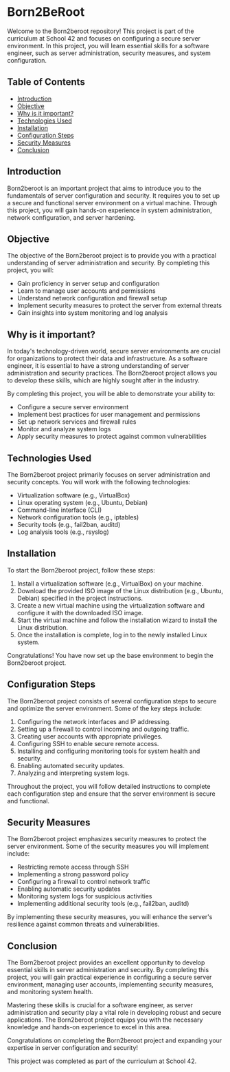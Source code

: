 # Born2BeRoot

Welcome to the Born2beroot repository! This project is part of the curriculum at School 42 and focuses on configuring a secure server environment. In this project, you will learn essential skills for a software engineer, such as server administration, security measures, and system configuration.

## Table of Contents
- [Introduction](#introduction)
- [Objective](#objective)
- [Why is it important?](#why-is-it-important)
- [Technologies Used](#technologies-used)
- [Installation](#installation)
- [Configuration Steps](#configuration-steps)
- [Security Measures](#security-measures)
- [Conclusion](#conclusion)

## Introduction

Born2beroot is an important project that aims to introduce you to the fundamentals of server configuration and security. It requires you to set up a secure and functional server environment on a virtual machine. Through this project, you will gain hands-on experience in system administration, network configuration, and server hardening.

## Objective

The objective of the Born2beroot project is to provide you with a practical understanding of server administration and security. By completing this project, you will:

- Gain proficiency in server setup and configuration
- Learn to manage user accounts and permissions
- Understand network configuration and firewall setup
- Implement security measures to protect the server from external threats
- Gain insights into system monitoring and log analysis

## Why is it important?

In today's technology-driven world, secure server environments are crucial for organizations to protect their data and infrastructure. As a software engineer, it is essential to have a strong understanding of server administration and security practices. The Born2beroot project allows you to develop these skills, which are highly sought after in the industry.

By completing this project, you will be able to demonstrate your ability to:

- Configure a secure server environment
- Implement best practices for user management and permissions
- Set up network services and firewall rules
- Monitor and analyze system logs
- Apply security measures to protect against common vulnerabilities

## Technologies Used

The Born2beroot project primarily focuses on server administration and security concepts. You will work with the following technologies:

- Virtualization software (e.g., VirtualBox)
- Linux operating system (e.g., Ubuntu, Debian)
- Command-line interface (CLI)
- Network configuration tools (e.g., iptables)
- Security tools (e.g., fail2ban, auditd)
- Log analysis tools (e.g., rsyslog)

## Installation

To start the Born2beroot project, follow these steps:

1. Install a virtualization software (e.g., VirtualBox) on your machine.
2. Download the provided ISO image of the Linux distribution (e.g., Ubuntu, Debian) specified in the project instructions.
3. Create a new virtual machine using the virtualization software and configure it with the downloaded ISO image.
4. Start the virtual machine and follow the installation wizard to install the Linux distribution.
5. Once the installation is complete, log in to the newly installed Linux system.

Congratulations! You have now set up the base environment to begin the Born2beroot project.

## Configuration Steps

The Born2beroot project consists of several configuration steps to secure and optimize the server environment. Some of the key steps include:

1. Configuring the network interfaces and IP addressing.
2. Setting up a firewall to control incoming and outgoing traffic.
3. Creating user accounts with appropriate privileges.
4. Configuring SSH to enable secure remote access.
5. Installing and configuring monitoring tools for system health and security.
6. Enabling automated security updates.
7. Analyzing and interpreting system logs.

Throughout the project, you will follow detailed instructions to complete each configuration step and ensure that the server environment is secure and functional.

## Security Measures

The Born2beroot project emphasizes security measures to protect the server environment. Some of the security measures you will implement include:

- Restricting remote access through SSH
- Implementing a strong password policy
- Configuring a firewall to control network traffic
- Enabling automatic security updates
- Monitoring system logs for suspicious activities
- Implementing additional security tools (e.g., fail2ban, auditd)

By implementing these security measures, you will enhance the server's resilience against common threats and vulnerabilities.

## Conclusion

The Born2beroot project provides an excellent opportunity to develop essential skills in server administration and security. By completing this project, you will gain practical experience in configuring a secure server environment, managing user accounts, implementing security measures, and monitoring system health.

Mastering these skills is crucial for a software engineer, as server administration and security play a vital role in developing robust and secure applications. The Born2beroot project equips you with the necessary knowledge and hands-on experience to excel in this area.

Congratulations on completing the Born2beroot project and expanding your expertise in server configuration and security!

This project was completed as part of the curriculum at School 42. 

